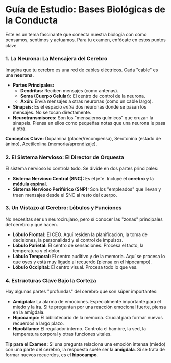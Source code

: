 # Guía de Estudio: Bases Biológicas de la Conducta

Este es un tema fascinante que conecta nuestra biología con cómo pensamos, sentimos y actuamos. Para tu examen, enfócate en estos puntos clave.

### 1. La Neurona: La Mensajera del Cerebro

Imagina que tu cerebro es una red de cables eléctricos. Cada "cable" es una **neurona**.

- **Partes Principales:**
  - **Dendritas:** Reciben mensajes (como antenas).
  - **Soma (Cuerpo Celular):** El centro de control de la neurona.
  - **Axón:** Envía mensajes a otras neuronas (como un cable largo).
- **Sinapsis:** Es el espacio *entre* dos neuronas donde se pasan los mensajes. No se tocan directamente.
- **Neurotransmisores:** Son los "mensajeros químicos" que cruzan la sinapsis. Piensa en ellos como pequeñas notas que una neurona le pasa a otra.

**Conceptos Clave:** Dopamina (placer/recompensa), Serotonina (estado de ánimo), Acetilcolina (memoria/aprendizaje).

### 2. El Sistema Nervioso: El Director de Orquesta

El sistema nervioso lo controla todo. Se divide en dos partes principales:

- **Sistema Nervioso Central (SNC):** Es el jefe. Incluye el **cerebro** y la **médula espinal**.
- **Sistema Nervioso Periférico (SNP):** Son los "empleados" que llevan y traen mensajes desde el SNC al resto del cuerpo.

### 3. Un Vistazo al Cerebro: Lóbulos y Funciones

No necesitas ser un neurocirujano, pero sí conocer las "zonas" principales del cerebro y qué hacen.

- **Lóbulo Frontal:** El CEO. Aquí residen la planificación, la toma de decisiones, la personalidad y el control de impulsos.
- **Lóbulo Parietal:** El centro de sensaciones. Procesa el tacto, la temperatura y el dolor.
- **Lóbulo Temporal:** El centro auditivo y de la memoria. Aquí se procesa lo que oyes y está muy ligado al recuerdo (piensa en el hipocampo).
- **Lóbulo Occipital:** El centro visual. Procesa todo lo que ves.

### 4. Estructuras Clave Bajo la Corteza

Hay algunas partes "profundas" del cerebro que son súper importantes:

- **Amígdala:** La alarma de emociones. Especialmente importante para el miedo y la ira. Si te preguntan por una reacción emocional fuerte, piensa en la amígdala.
- **Hipocampo:** El bibliotecario de la memoria. Crucial para formar nuevos recuerdos a largo plazo.
- **Hipotálamo:** El regulador interno. Controla el hambre, la sed, la temperatura corporal y otras funciones vitales.

**Tip para el Examen:** Si una pregunta relaciona una emoción intensa (miedo) con una parte del cerebro, la respuesta suele ser la **amígdala**. Si se trata de formar nuevos recuerdos, es el **hipocampo**.
